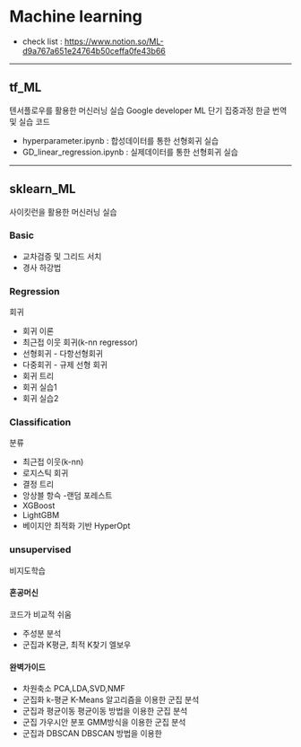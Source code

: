 # Machine learning


* check list : https://www.notion.so/ML-d9a767a651e24764b50ceffa0fe43b66
---

## tf_ML
텐서플로우를 활용한 머신러닝 실습
Google developer ML 단기 집중과정 한글 번역 및 실습 코드

* hyperparameter.ipynb : 합성데이터를 통한 선형회귀 실습
* GD_linear_regression.ipynb : 실제데이터를 통한 선형회귀 실습

---

## sklearn_ML

사이킷런을 활용한 머신러닝 실습
### Basic
* 교차검증 및 그리드 서치
* 경사 하강법 

### Regression
회귀
* 회귀 이론
* 최근접 이웃 회귀(k-nn regressor)
* 선형회귀 - 다항선형회귀
* 다중회귀 - 규제 선형 회귀
* 회귀 트리
* 회귀 실습1
* 회귀 실습2


### Classification
분류
* 최근접 이웃(k-nn)
* 로지스틱 회귀
* 결정 트리
* 앙상블 항슥 -랜덤 포레스트
* XGBoost
* LightGBM
* 베이지안 최적화 기반 HyperOpt

### unsupervised

비지도학습
#### 혼공머신
코드가 비교적 쉬움
- 주성분 분석
- 군집과 K평균, 최적 K찾기
엘보우

#### 완벽가이드

- 차원축소
PCA,LDA,SVD,NMF
- 군집화 k-평균
K-Means 알고리즘을 이용한 군집 분석
- 군집과 평균이동
평균이동 방법을 이용한 군집 분석
- 군집 가우시안 분포
GMM방식을 이용한 군집 분석
- 군집과 DBSCAN
DBSCAN 방법을 이용한 

































